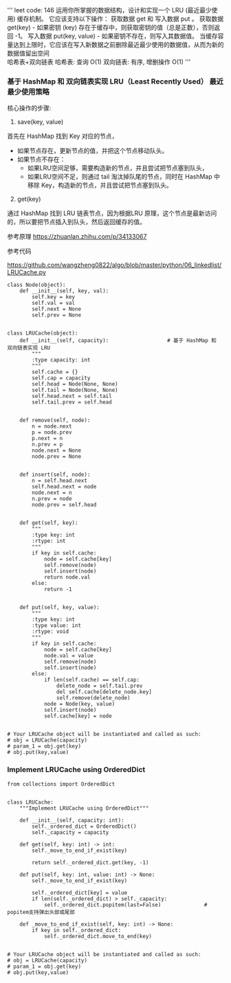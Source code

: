 '''
leet code: 146
    运用你所掌握的数据结构，设计和实现一个  LRU (最近最少使用) 缓存机制。
    它应该支持以下操作： 获取数据 get 和 写入数据 put 。
    获取数据 get(key) - 如果密钥 (key) 存在于缓存中，则获取密钥的值（总是正数），否则返回 -1。
    写入数据 put(key, value) - 如果密钥不存在，则写入其数据值。
        当缓存容量达到上限时，它应该在写入新数据之前删除最近最少使用的数据值，从而为新的数据值留出空间   
哈希表+双向链表
哈希表: 查询 O(1)
双向链表: 有序, 增删操作 O(1)
'''

### 基于 HashMap 和 双向链表实现 LRU（Least Recently Used） 最近最少使用策略

核心操作的步骤:

1) save(key, value)

首先在 HashMap 找到 Key 对应的节点，
- 如果节点存在，更新节点的值，并把这个节点移动队头。
- 如果节点不存在：
    - 如果LRU空间足够，需要构造新的节点，并且尝试把节点塞到队头，
    - 如果LRU空间不足，则通过 tail 淘汰掉队尾的节点，同时在 HashMap 中移除 Key，构造新的节点，并且尝试把节点塞到队头。

2) get(key)

通过 HashMap 找到 LRU 链表节点，因为根据LRU 原理，这个节点是最新访问的，所以要把节点插入到队头，然后返回缓存的值。

参考原理  https://zhuanlan.zhihu.com/p/34133067

参考代码

https://github.com/wangzheng0822/algo/blob/master/python/06_linkedlist/LRUCache.py

```python3
class Node(object):
    def __init__(self, key, val):
        self.key = key
        self.val = val
        self.next = None
        self.prev = None
        
        
class LRUCache(object):
    def __init__(self, capacity):                   # 基于 HashMap 和 双向链表实现 LRU
        """ 
        :type capacity: int
        """
        self.cache = {}
        self.cap = capacity
        self.head = Node(None, None)
        self.tail = Node(None, None)
        self.head.next = self.tail
        self.tail.prev = self.head

        
    def remove(self, node):
        n = node.next
        p = node.prev
        p.next = n
        n.prev = p
        node.next = None
        node.prev = None
    
    
    def insert(self, node):
        n = self.head.next
        self.head.next = node
        node.next = n
        n.prev = node
        node.prev = self.head
        

    def get(self, key):
        """
        :type key: int
        :rtype: int
        """
        if key in self.cache:
            node = self.cache[key]
            self.remove(node)
            self.insert(node)
            return node.val
        else:
            return -1
        

    def put(self, key, value):
        """
        :type key: int
        :type value: int
        :rtype: void
        """
        if key in self.cache:
            node = self.cache[key]
            node.val = value
            self.remove(node)
            self.insert(node)
        else:
            if len(self.cache) == self.cap:
                delete_node = self.tail.prev
                del self.cache[delete_node.key]
                self.remove(delete_node)
            node = Node(key, value)
            self.insert(node)
            self.cache[key] = node
            
            
# Your LRUCache object will be instantiated and called as such:
# obj = LRUCache(capacity)
# param_1 = obj.get(key)
# obj.put(key,value)
```

### Implement LRUCache using OrderedDict
```python3
from collections import OrderedDict


class LRUCache:
    """Implement LRUCache using OrderedDict"""
    
    def __init__(self, capacity: int):
        self._ordered_dict = OrderedDict()
        self._capacity = capacity

    def get(self, key: int) -> int:
        self._move_to_end_if_exist(key) 
        
        return self._ordered_dict.get(key, -1)
        
    def put(self, key: int, value: int) -> None:
        self._move_to_end_if_exist(key) 
        
        self._ordered_dict[key] = value 
        if len(self._ordered_dict) > self._capacity:
            self._ordered_dict.popitem(last=False)              # popitem支持弹出头部或尾部
            
    def _move_to_end_if_exist(self, key: int) -> None:
        if key in self._ordered_dict:
            self._ordered_dict.move_to_end(key)


# Your LRUCache object will be instantiated and called as such:
# obj = LRUCache(capacity)
# param_1 = obj.get(key)
# obj.put(key,value)
```
